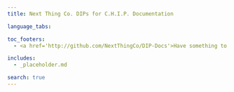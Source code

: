 ```yaml
---
title: Next Thing Co. DIPs for C.H.I.P. Documentation

language_tabs:

toc_footers:
  - <a href='http://github.com/NextThingCo/DIP-Docs'>Have something to add or change?<br>Visit our GitHub!</a>

includes:
  - _placeholder.md

search: true
---
```


